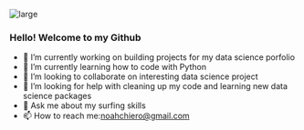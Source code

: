  ![large](https://user-images.githubusercontent.com/89617557/132967210-328147aa-3850-4382-9a9a-8844b5c24527.jpeg)
### Hello! Welcome to my Github 
- 🔭 I’m currently working on building projects for my data science porfolio 
- 🌱 I’m currently learning how to code with Python 
- 👯 I’m looking to collaborate on interesting data science project
- 🤔 I’m looking for help with cleaning up my code and learning new data science packages
- 💬 Ask me about my surfing skills
- 📫 How to reach me:noahchiero@gmail.com

